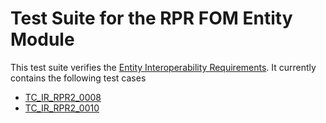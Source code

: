 # Test Suite for the RPR FOM Entity Module

This test suite verifies the [Entity Interoperability Requirements](rpr-entity.md). It currently contains the following test cases

- [TC_IR_RPR2_0008](/RPR_Entity/src/main/java/org/nato/ivct/rpr/entity/TC_IR_RPR2_0008.java)
- [TC_IR_RPR2_0010](/RPR_Entity/src/main/java/org/nato/ivct/rpr/entity/TC_IR_RPR2_0010.java)